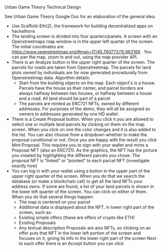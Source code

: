 Urban Game Theory Technical Design

See Urban Game Theory Google Doc for an elaboration of the general idea.

- Use Scaffold-Eth(2), the framework for building decentralized apps on hackathons
- The landing screen is divided into four quarters/panels. A screen with an Openstreetmaps map window is in the upper left quarter of the screen. The initial coordinates are https://www.openstreetmap.org/#map=17/45.760772/15.962169 . You can pan the map, zoom in and out, using the map provider API.
- There is an Analyze button in the upper right quarter of the screen. The parcels for roads are taken from Openstreetmap. The parcels for land plots owned by individuals are for now generated procedurally from Openstreetmap data. Algorithm details:
  - Start from the building objects on the map. Each object's is a house. Parcels have the house as their center, and parcel borders are always halfway between two houses, or halfway between a house and a road. All land should be part of a parcel
  - The parcels are minted as ERC721 NFTs, owned by different addresses. For purposes of the demo, they will all be assigned as owners to addresses generated by one HD wallet.
- There is a Create Proposal button. When you click it you are allowed to select one or multiple land parcels by clicking on them on the map screen. When you click on one the color changes and it is also added to the list. You can also choose from a dropdown whether to make the proposal conditional or not. Once you are happy with the result you click Mint Proposal. This requires you to sign with your wallet and mints a Proposal NFT (also an ERC721). As the graphics, the NFT has the picture you created by highlighting the different parcels you chose. The proposal NFT is “linked” or “pointed” to each parcel NFT (investigate exactly how)
- You can log in with your wallet using a button in the upper part of the upper right quarter of the screen. When you do that we search the database (or make a blockchain call) to get all the land NFTs your address owns. If some are found, a list of your land parcels is shown in the lower left quarter of the screen. You can click on either of them. When you do that several things happen:
  - The map is centered on your parcel
  - Additional data is displayed about the NFT, in lower right part of the screen, such as:
  - Existing simple offers (these are offers of crypto like ETH)
  - Existing Proposals
  - Any textual description
    Proposals are also NFTs, so clicking on an offer puts that NFT in the lower left portion of the screen and focuses on it, giving its info in the lower right part of the screen
    Next to each offer there is an Accept button you can click
